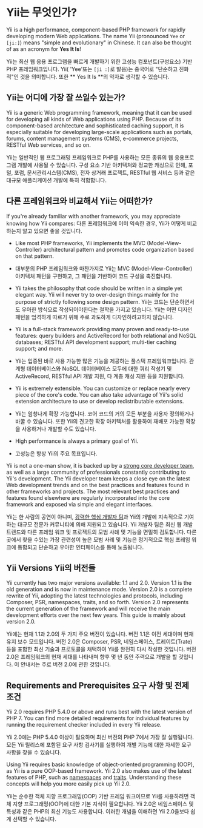 Yii는 무엇인가?
===========

Yii is a high performance, component-based PHP framework for rapidly developing modern Web applications.
The name Yii (pronounced `Yee` or `[ji:]`) means "simple and evolutionary" in Chinese. It can also
be thought of as an acronym for **Yes It Is**!

Yii는 최신 웹 응용 프로그램을 빠르게 개발하기 위한 고성능 컴포넌트(구성요소) 기반 PHP 프레임워크입니다.
Yii( 'Yee'또는 `[ji :]`로 발음)는 중국어로 "단순하고 진화적"인 것을 의미합니다. 또한 
** Yes It Is **의 약자로 생각할 수 있습니다. 


Yii는 어디에 가장 잘 쓰일수 있는가?
---------------------

Yii is a generic Web programming framework, meaning that it can be used for developing all kinds
of Web applications using PHP. Because of its component-based architecture and sophisticated caching
support, it is especially suitable for developing large-scale applications such as portals, forums, content
management systems (CMS), e-commerce projects, RESTful Web services, and so on.

Yii는 일반적인 웹 프로그래밍 프레임워크로 PHP를 사용하는 모든 종류의 웹 응용프로그램 개발에 사용될 수 있습니다. 
구성 요소 기반 아키텍처와 정교한 캐싱으로 인해, 포털, 포럼, 문서관리시스템(CMS), 전자 상거래 프로젝트, 
RESTful 웹 서비스 등과 같은 대규모 애플리케이션 개발에 특히 적합합니다. 

다른 프레임워크와 비교해서 Yii는 어떠한가? 
-------------------------------------------

If you're already familiar with another framework, you may appreciate knowing how Yii compares:
다른 프레임워크에 이미 익숙한 경우, Yii가 어떻게 비교하는지 알고 있으면 좋을 것입니다.

- Like most PHP frameworks, Yii implements the MVC (Model-View-Controller) architectural pattern and promotes code
  organization based on that pattern. 
  
- 대부분의 PHP 프레임워크와 마찬가지로 Yii는 MVC (Model-View-Controller) 아키텍처 패턴을 구현하고, 그 패턴을 기반하여 
  코드 구성을 촉진합니다.

- Yii takes the philosophy that code should be written in a simple yet elegant way. Yii will never try to
  over-design things mainly for the purpose of strictly following some design pattern.
  Yii는 코드는 단순하면서도 우아한 방식으로 작성되어야한다는 철학을 가지고 있습니다. Yii는 어떤 디자인 패턴을 엄격하게 따르기 위해 주로 과도하게 디자인하려고하지 않습니다.
  
- Yii is a full-stack framework providing many proven and ready-to-use features: query builders
  and ActiveRecord for both relational and NoSQL databases; RESTful API development support; multi-tier
  caching support; and more.

- Yii는 입증된 바로 사용 가능한 많은 기능을 제공하는 풀스택 프레임워크입니다. 관계형 데이터베이스와 
  NoSQL 데이터베이스 모두에 대한 쿼리 작성기 및 ActiveRecord, RESTful API 개발 지원, 다 계층 캐싱 지원 등을 지원합니다. 
  
- Yii is extremely extensible. You can customize or replace nearly every piece of the core's code. You can also
  take advantage of Yii's solid extension architecture to use or develop redistributable extensions.

- Yii는 엄청나게 확장 가능합니다. 코어 코드의 거의 모든 부분을 사용자 정의하거나 바꿀 수 있습니다. 
  또한 Yii의 견고한 확장 아키텍처를 활용하여 재배포 가능한 확장을 사용하거나 개발할 수도 있습니다.
  
- High performance is always a primary goal of Yii.
- 고성능은 항상 Yii의 주요 목표입니다.


Yii is not a one-man show, it is backed up by a [strong core developer team](http://www.yiiframework.com/team/), as well as a large community
of professionals constantly contributing to Yii's development. The Yii developer team
keeps a close eye on the latest Web development trends and on the best practices and features
found in other frameworks and projects. The most relevant best practices and features found elsewhere are regularly incorporated into the core framework and exposed
via simple and elegant interfaces.

Yii는 한 사람의 공연이 아니며, [강력한 핵심 개발자 팀](http://www.yiiframework.com/team/)과 Yii의 개발에 지속적으로 기여하는 
대규모 전문가 커뮤니티에 의해 지원되고 있습니다. Yii 개발자 팀은 최신 웹 개발 트렌드와 다른 프레임 워크 및 프로젝트의 모범 사례 및 기능을 면밀히 검토합니다. 다른 곳에서 찾을 수있는 가장 관련성이 높은 모범 사례 및 기능은 정기적으로 핵심 프레임 워크에 통합되고 
단순하고 우아한 인터페이스를 통해 노출됩니다.


Yii Versions
Yii의 버전들
------------


Yii currently has two major versions available: 1.1 and 2.0. Version 1.1 is the old generation and is now in maintenance mode. Version 2.0 is a complete rewrite of Yii, adopting the latest
technologies and protocols, including Composer, PSR, namespaces, traits, and so forth. Version 2.0 represents the current
generation of the framework and will receive the main development efforts over the next few years.
This guide is mainly about version 2.0.

Yii에는 현재 1.1과 2.0의 두 가지 주요 버전이 있습니다. 버전 1.1은 이전 세대이며 현재 유지 보수 모드입니다. 버전 2.0은 Composer, PSR, 네임스페이스,  트레이트(Trate) 등을 포함한 최신 기술과 프로토콜을 채택하여 Yii를 완전히 다시 작성한 것입니다. 
버전 2.0은 프레임워크의 현재 세대를 나타내며 향후 몇 년 동안 주력으로 개발을 할 것입니다. 이 안내서는 주로 버전 2.0에 관한 것입니다.


Requirements and Prerequisites
요구 사항 및 전제 조건
------------------------------

Yii 2.0 requires PHP 5.4.0 or above and runs best with the latest version of PHP 7. You can find more detailed
requirements for individual features by running the requirement checker included in every Yii release.

Yii 2.0에는 PHP 5.4.0 이상이 필요하며 최신 버전의 PHP 7에서 가장 잘 실행됩니다. 
모든 Yii 릴리스에 포함된 요구 사항 검사기를 실행하여 개별 기능에 대한 자세한 요구 사항을 찾을 수 있습니다.

Using Yii requires basic knowledge of object-oriented programming (OOP), as Yii is a pure OOP-based framework.
Yii 2.0 also makes use of the latest features of PHP, such as [namespaces](https://secure.php.net/manual/en/language.namespaces.php)
and [traits](https://secure.php.net/manual/en/language.oop5.traits.php). Understanding these concepts will help
you more easily pick up Yii 2.0.

Yii는 순수한 객체 지향 프로그래밍(OOP) 기반 프레임 워크이므로 Yii를 사용하려면 객체 지향 프로그래밍(OOP)에 대한 기본 지식이 필요합니다. 
Yii 2.0은 네임스페이스 및 특성과 같은 PHP의 최신 기능도 사용합니다. 이러한 개념을 이해하면 Yii 2.0을보다 쉽게 ​​선택할 수 있습니다.

